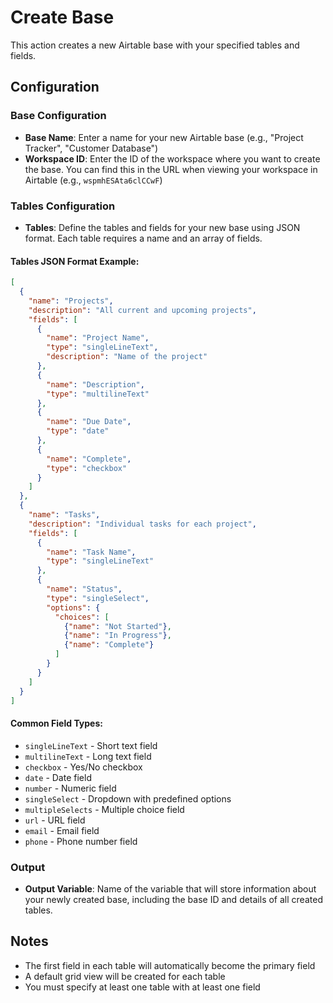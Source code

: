 # Create Base

This action creates a new Airtable base with your specified tables and fields.

## Configuration

### Base Configuration
- **Base Name**: Enter a name for your new Airtable base (e.g., "Project Tracker", "Customer Database")
- **Workspace ID**: Enter the ID of the workspace where you want to create the base. You can find this in the URL when viewing your workspace in Airtable (e.g., `wspmhESAta6clCCwF`)

### Tables Configuration
- **Tables**: Define the tables and fields for your new base using JSON format. Each table requires a name and an array of fields.

#### Tables JSON Format Example:
```json
[
  {
    "name": "Projects",
    "description": "All current and upcoming projects",
    "fields": [
      {
        "name": "Project Name",
        "type": "singleLineText",
        "description": "Name of the project"
      },
      {
        "name": "Description",
        "type": "multilineText"
      },
      {
        "name": "Due Date",
        "type": "date"
      },
      {
        "name": "Complete",
        "type": "checkbox"
      }
    ]
  },
  {
    "name": "Tasks",
    "description": "Individual tasks for each project",
    "fields": [
      {
        "name": "Task Name",
        "type": "singleLineText"
      },
      {
        "name": "Status",
        "type": "singleSelect",
        "options": {
          "choices": [
            {"name": "Not Started"},
            {"name": "In Progress"},
            {"name": "Complete"}
          ]
        }
      }
    ]
  }
]
```

#### Common Field Types:
- `singleLineText` - Short text field
- `multilineText` - Long text field
- `checkbox` - Yes/No checkbox
- `date` - Date field
- `number` - Numeric field
- `singleSelect` - Dropdown with predefined options
- `multipleSelects` - Multiple choice field
- `url` - URL field
- `email` - Email field
- `phone` - Phone number field

### Output
- **Output Variable**: Name of the variable that will store information about your newly created base, including the base ID and details of all created tables.

## Notes
- The first field in each table will automatically become the primary field
- A default grid view will be created for each table
- You must specify at least one table with at least one field